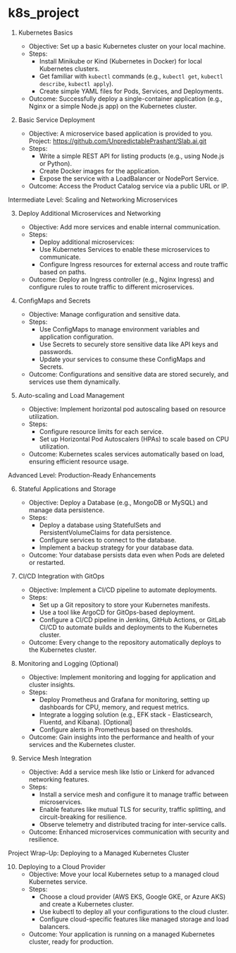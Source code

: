 # k8s_project

1. Kubernetes Basics
   - Objective: Set up a basic Kubernetes cluster on your local machine.
   - Steps:
     - Install Minikube or Kind (Kubernetes in Docker) for local Kubernetes clusters.
     - Get familiar with `kubectl` commands (e.g., `kubectl get`, `kubectl describe`, `kubectl apply`).
     - Create simple YAML files for Pods, Services, and Deployments.
   - Outcome: Successfully deploy a single-container application (e.g., Nginx or a simple Node.js app) on the Kubernetes cluster.

2. Basic Service Deployment
   - Objective: A microservice based application is provided to you.
	Project: https://github.com/UnpredictablePrashant/Slab.ai.git
   - Steps:
     - Write a simple REST API for listing products (e.g., using Node.js or Python).
     - Create Docker images for the application.
     - Expose the service with a LoadBalancer or NodePort Service.
   - Outcome: Access the Product Catalog service via a public URL or IP.



 Intermediate Level: Scaling and Networking Microservices

3. Deploy Additional Microservices and Networking
   - Objective: Add more services and enable internal communication.
   - Steps:
     - Deploy additional microservices:
     - Use Kubernetes Services to enable these microservices to communicate.
     - Configure Ingress resources for external access and route traffic based on paths.
   - Outcome: Deploy an Ingress controller (e.g., Nginx Ingress) and configure rules to route traffic to different microservices.

4. ConfigMaps and Secrets
   - Objective: Manage configuration and sensitive data.
   - Steps:
     - Use ConfigMaps to manage environment variables and application configuration.
     - Use Secrets to securely store sensitive data like API keys and passwords.
     - Update your services to consume these ConfigMaps and Secrets.
   - Outcome: Configurations and sensitive data are stored securely, and services use them dynamically.

5. Auto-scaling and Load Management
   - Objective: Implement horizontal pod autoscaling based on resource utilization.
   - Steps:
     - Configure resource limits for each service.
     - Set up Horizontal Pod Autoscalers (HPAs) to scale based on CPU utilization.
   - Outcome: Kubernetes scales services automatically based on load, ensuring efficient resource usage.


 Advanced Level: Production-Ready Enhancements

6. Stateful Applications and Storage
   - Objective: Deploy a Database (e.g., MongoDB or MySQL) and manage data persistence.
   - Steps:
     - Deploy a database using StatefulSets and PersistentVolumeClaims for data persistence.
     - Configure services to connect to the database.
     - Implement a backup strategy for your database data.
   - Outcome: Your database persists data even when Pods are deleted or restarted.

7. CI/CD Integration with GitOps
   - Objective: Implement a CI/CD pipeline to automate deployments.
   - Steps:
     - Set up a Git repository to store your Kubernetes manifests.
     - Use a tool like ArgoCD for GitOps-based deployment.
     - Configure a CI/CD pipeline in Jenkins, GitHub Actions, or GitLab CI/CD to automate builds and deployments to the Kubernetes cluster.
   - Outcome: Every change to the repository automatically deploys to the Kubernetes cluster.

8. Monitoring and Logging (Optional)
   - Objective: Implement monitoring and logging for application and cluster insights.
   - Steps:
     - Deploy Prometheus and Grafana for monitoring, setting up dashboards for CPU, memory, and request metrics.
     - Integrate a logging solution (e.g., EFK stack - Elasticsearch, Fluentd, and Kibana). [Optional]
     - Configure alerts in Prometheus based on thresholds.
   - Outcome: Gain insights into the performance and health of your services and the Kubernetes cluster.

9. Service Mesh Integration
   - Objective: Add a service mesh like Istio or Linkerd for advanced networking features.
   - Steps:
     - Install a service mesh and configure it to manage traffic between microservices.
     - Enable features like mutual TLS for security, traffic splitting, and circuit-breaking for resilience.
     - Observe telemetry and distributed tracing for inter-service calls.
   - Outcome: Enhanced microservices communication with security and resilience.


Project Wrap-Up: Deploying to a Managed Kubernetes Cluster

10. Deploying to a Cloud Provider
    - Objective: Move your local Kubernetes setup to a managed cloud Kubernetes service.
    - Steps:
      - Choose a cloud provider (AWS EKS, Google GKE, or Azure AKS) and create a Kubernetes cluster.
      - Use kubectl to deploy all your configurations to the cloud cluster.
      - Configure cloud-specific features like managed storage and load balancers.
    - Outcome: Your application is running on a managed Kubernetes cluster, ready for production.
